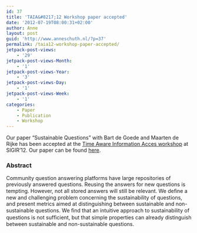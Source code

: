 ```yaml
---
id: 37
title: 'TAIA&#8217;12 Workshop paper accepted'
date: '2012-07-19T08:00:31+02:00'
author: Anne
layout: post
guid: 'http://www.anneschuth.nl/?p=37'
permalink: /taia12-workshop-paper-accepted/
jetpack-post-views:
    - '29'
jetpack-post-views-Month:
    - '1'
jetpack-post-views-Year:
    - '3'
jetpack-post-views-Day:
    - '1'
jetpack-post-views-Week:
    - '1'
categories:
    - Paper
    - Publication
    - Workshop
---
```


Our paper “Sustainable Questions” with Bart de Goede and Maarten de Rijke has been accepted at the [Time Aware Information Acces workshop](http://research.microsoft.com/en-us/people/milads/taia2012.aspx "TAIA'12") at SIGIR’12. Our paper can be found [here](https://www.anneschuth.nl/wp-content/uploads/2012/08/taia2012-sustainable.pdf).

### Abstract

Community question answering platforms have large repositories of previously answered questions. Reusing the answers for new questions is tempting. However, not all stored answers will still be relevant. We deﬁne a new and challenging problem concerning the sustainability of questions, and present metrics aimed at distinguishing between sustainable and non-sustainable questions. We ﬁnd that an intuitive approach to sustainability of questions is not sufﬁcient, but that simple properties can already distinguish between sustainable and non-sustainable questions.